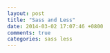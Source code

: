 ```yaml
---
layout: post
title: "Sass and Less"
date: 2014-03-02 17:07:46 +0800
comments: true
categories: sass less
---
```

